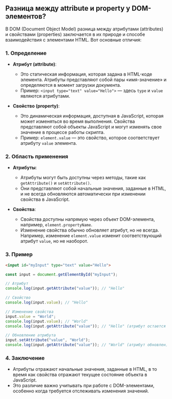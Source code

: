 ## Разница между attribute и property у DOM-элементов?

В DOM (Document Object Model) разница между атрибутами (attributes) и свойствами (properties) заключается в их природе и способе взаимодействия с элементами HTML. Вот основные отличия:

### 1. **Определение**
- **Атрибут (attribute)**:
  - Это статическая информация, которая задана в HTML-коде элемента. Атрибуты представляют собой пары «имя-значение» и определяются в момент загрузки документа.
  - Пример: `<input type="text" value="Hello">` — здесь `type` и `value` являются атрибутами.

- **Свойство (property)**:
  - Это динамическая информация, доступная в JavaScript, которая может изменяться во время выполнения. Свойства представляют собой объекты JavaScript и могут изменять свое значение в процессе работы скрипта.
  - Пример: `element.value` — это свойство, которое соответствует атрибуту `value` элемента.

### 2. **Область применения**
- **Атрибуты**:
  - Атрибуты могут быть доступны через методы, такие как `getAttribute()` и `setAttribute()`.
  - Они представляют собой начальные значения, заданные в HTML, и не всегда обновляются автоматически при изменении свойства в JavaScript.

- **Свойства**:
  - Свойства доступны напрямую через объект DOM-элемента, например, `element.propertyName`.
  - Изменение свойства обычно обновляет атрибут, но не всегда. Например, изменение `element.value` изменит соответствующий атрибут `value`, но не наоборот.

### 3. **Пример**
```html
<input id="myInput" type="text" value="Hello">
```

```javascript
const input = document.getElementById("myInput");

// Атрибут
console.log(input.getAttribute("value")); // "Hello"

// Свойство
console.log(input.value); // "Hello"

// Изменение свойства
input.value = "World";
console.log(input.value); // "World"
console.log(input.getAttribute("value")); // "Hello" (атрибут остается прежним)

// Обновление атрибута
input.setAttribute("value", "World");
console.log(input.getAttribute("value")); // "World" (атрибут обновлен)
```

### 4. **Заключение**
- Атрибуты отражают начальные значения, заданные в HTML, в то время как свойства отражают текущее состояние объекта в JavaScript.
- Это различие важно учитывать при работе с DOM-элементами, особенно когда требуется отслеживать изменения значений.